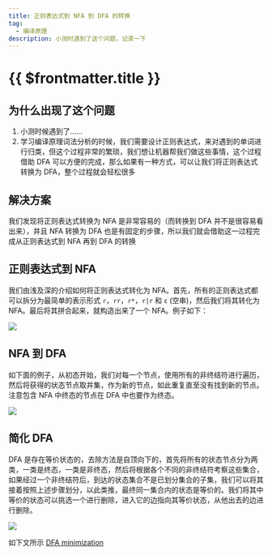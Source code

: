 ```yaml
---
title: 正则表达式到 NFA 到 DFA 的转换
tag:
  - 编译原理
description: 小测时遇到了这个问题，记录一下
---
```


# {{ $frontmatter.title }}

## 为什么出现了这个问题

1. 小测时候遇到了……
2. 学习编译原理词法分析的时候，我们需要设计正则表达式，来对遇到的单词进行归类，但这个过程非常的繁琐，我们想让机器帮我们做这些事情，这个过程借助 DFA 可以方便的完成，那么如果有一种方式，可以让我们将正则表达式转换为 DFA，整个过程就会轻松很多

## 解决方案

我们发现将正则表达式转换为 NFA 是非常容易的（而转换到 DFA 并不是很容易看出来），并且 NFA 转换为 DFA 也是有固定的步骤，所以我们就会借助这一过程完成从正则表达式到 NFA 再到 DFA 的转换

## 正则表达式到 NFA

我们由浅及深的介绍如何将正则表达式转化为 NFA。首先，所有的正则表达式都可以拆分为最简单的表示形式 `r`，`rr`，`r*`，`r|r` 和 `ε` (空串)，然后我们将其转化为 NFA。最后将其拼合起来，就构造出来了一个 NFA。例子如下：

<img src='https://raw.githubusercontent.com/shellRaining/img/main/2303/31_re2NFA.png'>

## NFA 到 DFA

如下面的例子，从初态开始，我们对每一个节点，使用所有的非终结符进行遍历，然后将获得的状态节点取并集，作为新的节点，如此重复直至没有找到新的节点。注意包含 NFA 中终态的节点在 DFA 中也要作为终态。

<img  src='https://raw.githubusercontent.com/shellRaining/img/main/2303/31_NFA2DFA.png'>

## 简化 DFA

DFA 是存在等价状态的，去除方法是自顶向下的，首先将所有的状态节点分为两类，一类是终态，一类是非终态，然后将根据各个不同的非终结符考察这些集合，如果经过一个非终结符后，到达的状态集合不是已划分集合的子集，我们可以将其接着按照上述步骤划分，以此类推，最终同一集合内的状态是等价的。我们将其中等价的状态可以挑选一个进行删除，进入它的边指向其等价状态，从他出去的边进行删除。

<img width='' src='https://raw.githubusercontent.com/shellRaining/img/main/2306/minDFA.jpg'>

如下文所示 [DFA minimization](https://juejin.cn/post/6844904137809723400)
